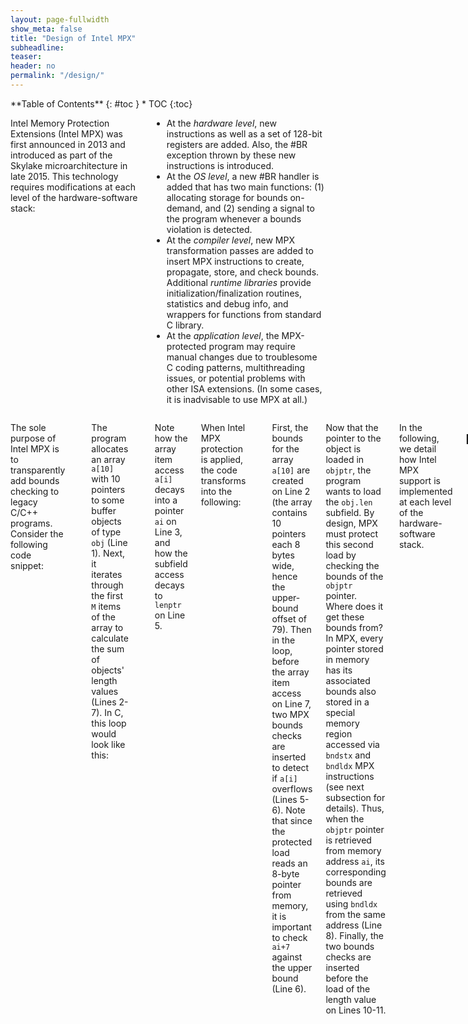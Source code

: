 ```yaml
---
layout: page-fullwidth
show_meta: false
title: "Design of Intel MPX"
subheadline:
teaser:
header: no
permalink: "/design/"
---
```


<div class="row">
<div class="medium-4 medium-push-8 columns" markdown="1">
<div class="panel radius" markdown="1">
**Table of Contents**
{: #toc }
*  TOC
{:toc}
</div>
</div><!-- /.medium-4.columns -->



<div class="medium-8 medium-pull-4 columns" markdown="1">

Intel Memory Protection Extensions (Intel MPX) was first announced in 2013 and introduced as part of the Skylake microarchitecture in late 2015.
This technology requires modifications at each level of the hardware-software stack:


* At the _hardware level_, new instructions as well as a set of 128-bit registers are added. Also, the #BR exception thrown by these new instructions is introduced.
* At the _OS level_, a new #BR handler is added that has two main functions: (1) allocating storage for bounds on-demand, and (2) sending a signal to the program whenever a bounds violation is detected.
* At the _compiler level_, new MPX transformation passes are added to insert MPX instructions to create, propagate, store, and check bounds. Additional _runtime libraries_ provide initialization/finalization routines, statistics and debug info, and wrappers for functions from standard C library.
* At the _application level_, the MPX-protected program may require manual changes due to troublesome C coding patterns, multithreading issues, or potential problems with other ISA extensions. (In some cases, it is inadvisable to use MPX at all.)

</div><!-- /.medium-8.columns -->
<div class="medium-12 medium-pull-12 columns" markdown="1">

The sole purpose of Intel MPX is to transparently add bounds checking to legacy C/C++ programs.
Consider the following code snippet:

```c
struct obj { char buf[100];  int len }
obj* a[10]                      // Array of pointers to objs
total = 0
for (i=0; i<M; i++):
    ai = a + i                  // Pointer arithmetic on a
    objptr = load ai            // Pointer to obj at a[i]}
    lenptr = objptr + 100       // Pointer to obj.len}
    len = load lenptr
    total += len                // Total length of all objs
```

The program allocates an array `a[10]` with 10 pointers to some buffer objects of type `obj` (Line 1).
Next, it iterates through the first `M` items of the array to calculate the sum of objects' length values (Lines 2-7).
In C, this loop would look like this:

```c
for (i=0; i<M; i++) {
   total += a[i]->len;
}
```

Note how the array item access `a[i]` decays into a pointer `ai` on Line 3, and how the subfield access decays to `lenptr` on Line 5.

When Intel MPX protection is applied, the code transforms into the following:

```c
obj* a[10]
total = 0
a_b = bndmk a, a+79          // Make bounds [a, a+79]
for (i=0; i<M; i++):
    ai = a + i
    bndcl a_b, ai            // Lower-bound check of a[i]
    bndcu a_b, ai+7          // Upper-bound check of a[i]
    objptr = load ai
    objptr_b = bndldx ai     // Bounds for pointer at a[i]
    lenptr = objptr + 100
    bndcl objptr_b, lenptr   // Checks of obj.len
    bndcu objptr_b, lenptr+3 
    len = load lenptr
    total += len
```

First, the bounds for the array `a[10]` are created on Line 2 (the array contains 10 pointers each 8 bytes wide, hence the upper-bound offset of 79).
Then in the loop, before the array item access on Line 7, two MPX bounds checks are inserted to detect if `a[i]` overflows (Lines 5-6).
Note that since the protected load reads an 8-byte pointer from memory, it is important to check `ai+7` against the upper bound (Line 6).

Now that the pointer to the object is loaded in `objptr`, the program wants to load the `obj.len` subfield.
By design, MPX must protect this second load by checking the bounds of the `objptr` pointer.
Where does it get these bounds from?
In MPX, every pointer stored in memory has its associated bounds also stored in a special memory region accessed via `bndstx` and `bndldx` MPX instructions (see next subsection for details).
Thus, when the `objptr` pointer is retrieved from memory address `ai`, its corresponding bounds are retrieved using `bndldx` from the same address (Line 8).
Finally, the two bounds checks are inserted before the load of the length value on Lines 10-11.

In the following, we detail how Intel MPX support is implemented at each level of the hardware-software stack.

## Hardware

At its core, Intel MPX provides 7 new instructions and a set of 128-bit bounds registers.
The current Intel Skylake architecture provides four registers named `bnd0-bnd3`.
Each of them stores a lower 64-bit bound in bits 0-63 and an upper 64-bit bound in bits 64-127.

The new MPX instructions are: `bndmk` to create new bounds, `bndcl` and `bndcu`/`bndcn` to compare the pointer value in GPR with the lower and upper bounds in `bnd` respectively, `bndmov` to move bounds from one `bnd` register to another and to spill them to stack, and `bndldx` and `bndstx` to load and store pointer bounds in special Bounds Tables respectively.
Note that `bndcu` has a one's complement version `bndcn` which has exactly the same characteristics, thus we mention only `bndcu` in the following.
The previous example shows how most of these instructions are used.
The instruction not shown here is `bndmov` which serves mainly for internal rearrangements in registers and on stack.

Intel MPX additionally changes the x86-64 calling convention.
In a nutshell, the bounds for corresponding pointer arguments are put in registers `bnd0-bnd3` before a function call and the bounds for the pointer return value are put in `bnd0` before return from the function.

It is interesting to compare the benefits of hardware implementation of bounds-checking against the software-only counterpart---SoftBound in our case.
First, MPX introduces separate bounds registers to lower register pressure on the general-purpose register (GPR) file, something that software-only approaches suffer from.
Second, software-based approaches cannot modify the calling convention and resort to function cloning, when a set of function arguments is extended to include pointer bounds.
This leads to more cumbersome caller/callee code and problems with interoperability with legacy uninstrumented libraries.
Finally, dedicated `bndcl` and `bndcu` instructions substitute the software-based "compare and branch" instruction sequence, saving one cycle and exerting no pressure on branch predictor.

The prominent feature of Intel MPX is its backwards-compatibility and interoperability with legacy code.
On the one hand, MPX-instrumented code can run on legacy hardware because MPX instructions are interpreted as NOPs on older architectures.
This is done to ease the distribution of binaries---the same MPX-enabled program/library can be distributed to all clients.
On the other hand, MPX has a comprehensive support to interoperate with unmodified legacy code: (1) a `BNDPRESERVE` configuration bit allows to pass pointers without bounds information created by legacy code, and (2) when legacy code changes a pointer in memory, the later `bndldx` of this pointer notices the change and assigns always-true (`INIT`) bounds to it.
In both cases, the pointer created/altered in legacy code is considered "boundless": this allows for interoperability but also creates holes in MPX defense.

### Storing bounds in memory

The current version of MPX has only 4 bounds registers, which is clearly not enough for real-world programs---we will run out of registers even if we have only 5 distinct pointers.
Accordingly, all additional bounds have to be stored (spilled) in memory, similar to spilling data out of general-purpose registers.
A simple and relatively fast option is to copy them directly into a compiler-defined memory location (on stack) with `bndmov`.
However, it works only inside a single stack frame: if a pointer is later reused in another function, its bounds will be lost.
To solve this issue, two instructions were introduced---`bndstx` and `bndldx`.
They store/load bounds to/from a memory location derived from the address of the pointer itself, thus making it easy to find pointer bounds without any additional information, though at a price of higher complexity. 

When `bndstx` and `bndldx` are used, bounds are stored in a memory location calculated with two-level address translation scheme, similar to virtual address translation (paging).
In particular, each pointer has an entry in a Bounds Table (BT), which is allocated dynamically and is comparable to a page table.
Addresses of BTs are stored in a Bounds Directory (BD), which corresponds to a page directory in our analogy.
For a specific pointer, its entries in the BD and the BT are derived from the memory address in which the pointer is stored.

Note that our comparison to paging is only conceptual; the implementation side differs significantly.
Firstly, the MMU is not involved in the translation and all operations are performed by the CPU itself.
Secondly and most importantly, MPX does not have a dedicated cache (such as a TLB cache), thus it has to share normal caches with application data.
In some cases, it may lead to extreme performance degradation caused by cache thrashing. 

The address translation itself is a multistage process.
Consider loading of pointer bounds:

<img class="t20" width="40%" src="{{ site.urlimg }}bound-address-translation.jpg" alt="Bound address translation">

In the first stage, the corresponding BD entry has to be loaded.
For that, the CPU: (1) extracts the offset of BD entry from bits 20--47 of the pointer address and shifts it by 3 bits (since all BD entries are 2<sup>3</sup> bits long), (2) loads the base address of BD from the `BNDCFGx` (in particular, `BNDCFGU` in user space and `BNDCFGS` in kernel mode) register, and (3) sums the base and the offset and loads the BD entry from the resulting address.

In the second stage, the CPU: (4) extracts the offset of BT entry from bits 3--19 of the pointer address and shifts it by 5 bits (since all BT entries are 2<sup>5</sup> bits long), (5) shifts the loaded entry---which corresponds to the base of BT---by 3 to remove the metadata contained in the first 3 bits, and (6) sums the base and the offset and (7) finally loads the BT entry from the resulting address.
Note that a BT entry has an additional "pointer" field---if the actual pointer value and the value in this field mismatch, MPX will mark the bounds as always-true (`INIT`).
This is required for interoperability with legacy code and only happens when some legacy code modified the pointer.

This operation is expensive---it requires approximately 3 register-to-register moves, 3 shifts, and 2 memory loads.
On top of it, since these memory accesses are non-contiguous, the protected application will have worse cache locality.

## Operating System

The operating system has two main responsibilities in the context of MPX: it handles bounds violations and manages BTs, i.e., creates and deletes them.
Both these actions are hooked to a new class of exceptions, #BR, which has been introduced solely for MPX and is similar to a page fault, although with extended functionality.

If an MPX-enabled CPU detects a bounds violation, i.e., if a referenced pointer appears to be outside of the checked bounds, #BR is raised and the processor traps into the kernel (in case of Linux).
The kernel decodes the instruction to get the violating address and the violated bounds, and stores them in the `siginfo` structure.
Afterwards, it delivers the SIGSEGV signal to the application together with information about the violation in the `siginfo` structure.
At this point the application developer has a choice: she can either provide an ad-hoc signal handler to recover or choose one of the default policies: crash, print an error and continue, or silently ignore it. 

Two levels of bounds address translation are managed differently: BDs are allocated only once by a runtime library (at application startup) and BTs have to be created dynamically on-demand.
The later is a task of OS.
The procedure is presented in the next figure.

<img class="t20" width="40%" src="{{ site.urlimg }}BT-allocation.jpg" alt="Bounds Table allocation">

Each time an application tries to store pointer bounds (1), the CPU loads the corresponding entry from the BD and checks if it contains a valid entry (2).
If the check fails, the CPU raises #BR and traps into the kernel (3).
The kernel allocates a new BT (4), stores its address in the BD entry (5) and returns in the user space (6).
Then, the CPU stores bounds in the newly created BT and continues executing the application in the normal mode of operation (7). 

Since the application is oblivious of BT allocation, the OS also has to free these tables.
In Linux, this "garbage collection" is performed whenever a memory object if freed or, more precisely, unmapped.
OS goes through the object and removes all the corresponding BT entries.
If one of the tables becomes completely unused, OS will free the BT and remove its entry in the BD. 

In this section, we discussed only Linux implementation.
However, all the same mechanisms can also be found in Windows.
The only significant difference is that MPX support on Windows is done by a daemon, while on Linux the functionality is implemented in the kernel itself.


## Compiler and Runtime Library

Hardware MPX support in the form of new instructions and registers significantly lowers performance overhead of each separate bounds-checking operation.
However, the main burden of efficient, correct, and complete bounds checking of whole programs lies on the compiler and its associated runtime.

### Compiler support

As of the date of this writing, only GCC 5.0+ and ICC 15.0+ compilers have support for Intel MPX.
To enable MPX protection of applications, both GCC and ICC introduce the new compiler pass called Pointer(s) Checker.
Enabling MPX is intentionally as simple as adding a couple of flags to the usual compilation:

```
>>  gcc -fcheck-pointer-bounds -mmpx  test.c
>>  icc -check-pointers-mpx=rw  test.c
```

In a glance, the Pointer Checker pass instruments the original program as follows. (1) It allocates static bounds for global variables and inserts `bndmk` instructions for stack-allocated ones. (2) It inserts `bndcl` and `bndcu` bounds-check instructions before each load or store from a pointer. (3) It moves bounds from one `bnd` register to another using `bndmov` whenever a new pointer is created from an old one. (4) It spills least used bounds to stack via `bndmov` if running out of available `bnd` registers. (5) It loads and stores the associated bounds via `bndldx` and `bndstx` respectively whenever a pointer is loaded/stored from/to memory.

Additionally, the pass is responsible for correct passing of bounds between the caller and the callee.
(ICC has a bug related to incorrect assignment of bounds to `bnd` registers during function calls leading to false alarms at runtime, see [Usability](/usability).)

One of the advantages of Intel MPX---in comparison to AddressSanitizer and SafeCode---is that it supports _narrowing of struct bounds_ by design.
Consider struct `obj` from our first code snippet.
It contains two fields: a 100B buffer `buf` and an integer `len` right after it.
It is easy to see that an off-by-one overflow in `obj.buf` will spillover and corrupt the adjacent `obj.len`.
AddressSanitizer and SafeCode by design cannot detect such intra-object overflows (though AddressSanitizer can be used to [detect a subset of such errors](https://github.com/google/sanitizers/wiki/AddressSanitizerIntraObjectOverflow)).
In contrast, Intel MPX can be instructed to narrow bounds when code accesses a specific field of a struct, e.g., on Line 9.
Here, instead of checking against the bounds of the full object, the compiler would shrink `objptr_b` to only four bytes and compare against these narrowed bounds on Lines 10-11.
Narrowing of bounds may require (sometimes intrusive) changes in the source code, and thus represents a decision point on the security-usability scale.

By default, the MPX pass instruments both memory writes and reads: this ensures protection from buffer overwrites and buffer overreads.
The user can instruct the MPX pass to instrument only writes.
The motivation is twofold.
First, instrumenting only writes significantly reduces performance overhead of MPX (see [Performance](/performance/#mpx-features)).
Second, the most dangerous bugs are those that overwrite memory (classic overflows to gain privileged access to the remote machine), and the only-writes protection can already provide sufficiently high security guarantees.

At least in GCC implementation, the pass can be fine-tuned via additional compilation flags.
In our experience, these flags provide no additional benefit in terms of performance, security, or usability.

For performance, compilers must try their best to optimize away redundant MPX code.
There are two common optimizations used by GCC and ICC.

1. Removing bounds-checks when the compiler can statically prove safety of memory access, e.g., access inside an array with a known offset.
2. Moving (hoisting) bounds-checks out of simple loops.

Consider our example.
If it is known that `M<=10`, then optimization (1) can remove always-true checks on Lines 5-6.
Otherwise, optimization (2) can kick in and move these checks before the loop body, saving two instructions on each iteration.

Interestingly, current implementations of GCC and ICC take different stances when it comes to optimizing MPX code.
GCC is conservative and prefers stability of original programs over performance gains.
On many occasions, we noticed that the GCC MPX pass disables other optimizations, e.g., loop unrolling and autovectorization.
It also applies optimization (2) less often than ICC does.
ICC, on the other hand, is more aggressive in its optimizations.
Its MPX pass effectively uses optimizations (1) and (2) and does not prevent other aggressive optimizations from being applied.
Unfortunately, this intrusive behavior renders ICC's pass less stable: we detected three kinds of compiler bugs due to incorrect optimizations (see [Usability](/usability)).


### Runtime library

As a final step of the MPX-enabled build process, the application must be linked against two MPX-specific libraries: `libmpx` and `libmpxwrappers` (`libchkp` for ICC).

The `libmpx` library is responsible for MPX initialization at program startup: it enables hardware and OS support and configures MPX runtime options (passed through environment variables).
Most of these options concern debugging and logging, but two of them define security guarantees.
First, `CHKP_RT_MODE` must be set to "stop" in production use to stop the program immediately when a bounds violation is detected; set it to "count" only for debugging purposes.
Second, `CHKP_RT_BNDPRESERVE` defines whether application can call legacy, uninstrumented functions in external libraries; it must be enabled if the whole program is MPX-protected.

By default, `libmpx` registers a signal handler that either halts execution or writes a debug message (depending on runtime options).
However, this default handler can be overwritten by the user's custom handler.
This can be useful if the program must shutdown gracefully or checkpoint its state.

Another interesting feature is that the user can instruct `libmpx` to disallow creation of BTs by the OS.
In this case, the #BR exception will be forwarded directly to the program which can allocate BTs itself.
One scenario where this can come handy is when the user completely distrusts the OS, e.g., when using SGX enclaves.

The `libmpxwrappers` library in GCC (and its analogue `libchkp` in ICC) contain wrappers for functions from Standard C library (libc).
Similar to AddressSanitizer, MPX implementations do not instrument libc and instead wrap all its functions with a bounds-checking counterparts.
We observed two issues with the current state of these wrapper libraries.
First, only a handful of most widely-used libc functions are covered, e.g., `malloc`, `memcpy`, `strlen`, etc.
This leads to undetected bugs when other functions are called, e.g., the bug with `recv` in [Nginx](/case-studies/#nginx).
For use in production, these libraries must be expanded to cover _all_ of libc.
Second, while most wrappers follow a simple pattern of "check bounds and call real function", there exist more complicated cases.
For example, `memcpy` must be implemented so that it copies not only the contents of one memory area to another, but also all associated pointer bounds in BTs.


## Application

### Not supported C idioms

As discussed previously, one of the main features of Intel MPX---narrowing of bounds---can increase security because the code that explicitly works with one field of a complex object will not be able corrupt other fields.
Unfortunately, our evaluation reveals that narrowing of bounds breaks many programs (see [Usability](/usability)).
The general problem is that C/C++ programs frequently deviate from the standard memory model (see [Beyound the PDP-11](http://dl.acm.org/citation.cfm?id=2694367) and [Into the Depths of C](http://dl.acm.org/citation.cfm?id=2908081)).

A common C idiom (before C99) is flexible array fields with array size of one, e.g., `arr[1]`.
In practice, objects with such array fields have a dynamic size of _more_ than one item, but there is no way of MPX knowing this at compile-time.
Thus, MPX attempts to narrow bounds to one-item size whenever `arr` is accessed, which leads to false positives.
This idiom is frequently seen even in modern programs.
Note that the C99-standard `arr[0]` is acceptable and does not break programs.

Another common idiom is using a struct field (usually the first field of struct) to access other fields of the struct.
Again, this breaks the assumptions of MPX and leads to runtime #BR exceptions.
GCC makes an exception for the first field of structs since it is such a popular practice, but ICC is strict and does not have this special rule.

Finally, some programs introduce "memory hacks" for performance, ignoring restrictions of the C memory model completely.
The SPEC2006 suite has two such examples:

* _gcc_ has its own complicated memory management with arbitrary type casts and in-pointer bit twiddling, and
* _soplex_ features a scheme that moves objects from one memory region to another by adding an offset to each affected pointer.

Some programs even introduce their own memory-management frameworks with drop-in replacements for `malloc` and `free`, like Apache with OpenSSL.
Both these cases lead to false positives.

Ultimately, all such non-compliant cases must be fixed (indeed, we patched most benchmarks to work under MPX).
However, sometime the user may have strong incentives against modifying the original code.
In this case, she can opt for slightly worse security guarantees and disable narrowing of bounds via a `fno-chkp-narrow-bounds` flag.
Another non-intrusive alternative is to mark objects that must _not_ be narrowed (e.g., flexible arrays) with a special MPX-related compiler attribute.
